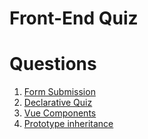 # Front-End Quiz

# Questions

1. [Form Submission](/1-form-submission)
2. [Declarative Quiz](/2-declarative-quiz)
3. [Vue Components](/3-vue-components)
4. [Prototype inheritance](/4-prototype-inheritance)
